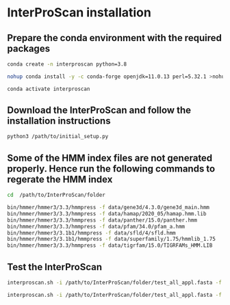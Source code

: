 # InterProScan installation

## Prepare the conda environment with the required packages

``` bash
conda create -n interproscan python=3.8

nohup conda install -y -c conda-forge openjdk=11.0.13 perl=5.32.1 >nohup.out 2>&1 &

conda activate interproscan
```

## Download the InterProScan and follow the installation instructions

``` bash
python3 /path/to/initial_setup.py
```

## Some of the HMM index files are not generated properly. Hence run the following commands to regerate the HMM index

``` bash
cd  /path/to/InterProScan/folder

bin/hmmer/hmmer3/3.3/hmmpress -f data/gene3d/4.3.0/gene3d_main.hmm
bin/hmmer/hmmer3/3.3/hmmpress -f data/hamap/2020_05/hamap.hmm.lib
bin/hmmer/hmmer3/3.3/hmmpress -f data/panther/15.0/panther.hmm
bin/hmmer/hmmer3/3.3/hmmpress -f data/pfam/34.0/pfam_a.hmm
bin/hmmer/hmmer3/3.1b1/hmmpress -f data/sfld/4/sfld.hmm
bin/hmmer/hmmer3/3.1b1/hmmpress -f data/superfamily/1.75/hmmlib_1.75
bin/hmmer/hmmer3/3.3/hmmpress -f data/tigrfam/15.0/TIGRFAMs_HMM.LIB
```

## Test the InterProScan

``` bash
interproscan.sh -i /path/to/InterProScan/folder/test_all_appl.fasta -f tsv -dp

interproscan.sh -i /path/to/InterProScan/folder/test_all_appl.fasta -f tsv
```
